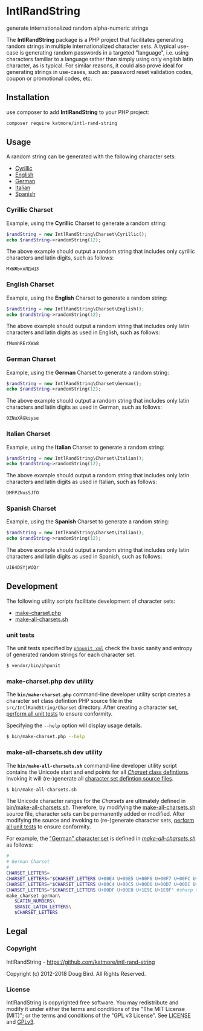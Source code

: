 # IntlRandString
generate internationalized random alpha-numeric strings

The **IntlRandString** package is a PHP project that facilitates generating random strings in multiple internationalized character sets. A typical use-case is generating random passwords in a targeted "language", i.e. using characters familiar to a language rather than simply using only english latin character, as is typical. For similar reasons, it could also prove ideal for generating strings in use-cases, such as: password reset validation codes, coupon or promotional codes, etc.

## Installation
use composer to add **IntlRandString** to your PHP project:
```sh
composer require katmore/intl-rand-string
```

## Usage
A random string can be generated with the following character sets:
 * [Cyrillic](#cyrillic-charset)
 * [English](#english-charset)
 * [German](#german-charset)
 * [Italian](#italian-charset)
 * [Spanish](#spanish-charset)

### Cyrillic Charset
Example, using the **Cyrillic** Charset to generate a random string:
```php
$randString = new IntlRandString\Charset\Cyrillic();
echo $randString->randomString(12);
```
The above example should output a random string that includes only cyrillic characters and latin digits, such as follows:
```txt
МхЫЖЬкхЛДхЦЗ
```

### English Charset
Example, using the **English** Charset to generate a random string:
```php
$randString = new IntlRandString\Charset\English();
echo $randString->randomString(12);
```
The above example should output a random string that includes only latin characters and latin digits as used in English, such as follows:
```txt
fMomhRErXWa8
```

### German Charset
Example, using the **German** Charset to generate a random string:
```php
$randString = new IntlRandString\Charset\German();
echo $randString->randomString(12);
```
The above example should output a random string that includes only latin characters and latin digits as used in German, such as follows:
```txt
0ZNuXÄGksyse
```

### Italian Charset
Example, using the **Italian** Charset to generate a random string:
```php
$randString = new IntlRandString\Charset\Italian();
echo $randString->randomString(12);
```
The above example should output a random string that includes only latin characters and latin digits as used in Italian, such as follows:
```txt
DMFPZNusSJTO
```

### Spanish Charset
Example, using the **Spanish** Charset to generate a random string:
```php
$randString = new IntlRandString\Charset\Italian();
echo $randString->randomString(12);
```
The above example should output a random string that includes only latin characters and latin digits as used in Spanish, such as follows:
```txt
Uí64DSYjWóQr
```

## Development
The following utility scripts facilitate development of character sets:
 * [make-charset.php](#make-charsetphp-dev-utility)
 * [make-all-charsets.sh](#make-all-charsetssh-dev-utility)
 
### unit tests
The unit tests specified by [`phpunit.xml`](./phpunit.xml) check the basic sanity and entropy of generated random strings for each character set.
```sh
$ vendor/bin/phpunit
```

### make-charset.php dev utility
The **`bin/make-charset.php`** command-line developer utility script creates a character set class defintion PHP source file in the `src/IntlRandString/Charset` directory. After creating a character set, [perform all unit tests](#unit-tests) to ensure conformity.

Specifying the `--help` option will display usage details.
```sh
$ bin/make-charset.php --help
```

### make-all-charsets.sh dev utility
The **`bin/make-all-charsets.sh`** command-line developer utility script contains the Unicode start and end points for all [*Charset* class defintions](#character-sets). Invoking it will (re-)generate all [character set defintion source files](./src/IntlRandString/Charset). 

```sh
$ bin/make-all-charsets.sh
```

The Unicode character ranges for the *Charsets* are ultimately defined in [bin/make-all-charsets.sh](./bin/make-all-charsets.sh#L52-L10000). Therefore, by modifying the [make-all-charsets.sh](./bin/make-all-charsets.sh) source file, character sets can be permanently added or modified. After modifying the source and invoking to (re-)generate character sets, [perform all unit tests](#unit-tests) to ensure conformity.

For example, the ["German" character set](./src/IntlRandString/Charset/German.php) is defined in [*make-all-charsets.sh*](./bin/make-all-charsets.sh#L82-L92) as follows:
```sh
#
# German Charset
#
CHARSET_LETTERS=
CHARSET_LETTERS="$CHARSET_LETTERS U+00E4 U+00E5 U+00F6 U+00F7 U+00FC U+00FD" #diaresis a,o,u
CHARSET_LETTERS="$CHARSET_LETTERS U+00C4 U+00C5 U+00D6 U+00D7 U+00DC U+00DD" #diaresis A,O,U
CHARSET_LETTERS="$CHARSET_LETTERS U+00DF U+00E0 U+1E9E U+1E9F" #sharp s,S
make_charset german\
   $LATIN_NUMBERS\
   $BASIC_LATIN_LETTERS\
   $CHARSET_LETTERS
```

## Legal
### Copyright
IntlRandString - https://github.com/katmore/intl-rand-string

Copyright (c) 2012-2018 Doug Bird. All Rights Reserved.

### License
IntlRandString is copyrighted free software.
You may redistribute and modify it under either the terms and conditions of the
"The MIT License (MIT)"; or the terms and conditions of the "GPL v3 License".
See [LICENSE](https://github.com/katmore/intl-rand-string/blob/master/LICENSE) and [GPLv3](https://github.com/katmore/intl-rand-string/blob/master/GPLv3).
